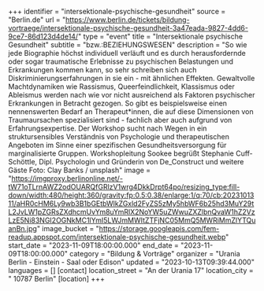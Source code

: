 +++
identifier = "intersektionale-psychische-gesundheit"
source = "Berlin.de"
url = "https://www.berlin.de/tickets/bildung-vortraege/intersektionale-psychische-gesundheit-3a47eada-9827-4dd6-9ce7-86d123d4de14/"
type = "event"
title = "Intersektionale psychische Gesundheit"
subtitle = "bzw.:BEZIEHUNGSWESEN"
description = "So wie jede Biographie höchst individuell verläuft und es durch herausfordernde oder sogar traumatische Erlebnisse zu psychischen Belastungen und Erkrankungen kommen kann, so sehr schreiben sich auch Diskriminierungserfahrungen in sie ein - mit ähnlichen Effekten. Gewaltvolle Machtdynamiken wie Rassismus, Queerfeindlichkeit, Klassismus oder Ableismus werden nach wie vor nicht ausreichend als Faktoren psychischer Erkrankungen in Betracht gezogen. So gibt es beispielsweise einen nennenswerten Bedarf an Therapeut*innen, die auf diese Dimensionen von Traumaursachen spezialisiert sind - fachlich aber auch aufgrund von Erfahrungsexpertise. Der Workshop sucht nach Wegen in ein struktursensibles Verständnis von Psychologie und therapeutischen Angeboten im Sinne einer spezifischen Gesundheitsversorgung für marginalisierte Gruppen. Workshopleitung Sookee begrüßt Stephanie Cuff-Schöttle, Dipl. Psychologin und Gründerin von De_Construct und weitere Gäste Foto: Clay Banks / unsplash"
image = "https://imgproxy.berlinonline.net/-tW71oTLrnAWZ2odOUARQfGRlzV1wrg4DkkDrpt64po/resizing_type:fill-down/width:480/height:360/gravity:fp:0.5:0.38/enlarge:1/q:70/cb:2023101311/aHR0cHM6Ly9wb3B1bGEtbWlkZGxld2FyZS5zMy5hbWF6b25hd3MuY29tL2JvLW1pZGRsZXdhcmUvYm8uYmRlX2NoYW5uZWwuZXZlbnQvaW1hZ2VzLzE5Ni83NGI2OGNkMC1lYmI5LWJmMWItZTFjNC05MmQ5MWRiMmZlYTQuanBn.jpg"
image_bucket = "https://storage.googleapis.com/fem-readup.appspot.com/intersektionale-psychische-gesundheit.webp"
start_date = "2023-11-09T18:00:00.000"
end_date = "2023-11-09T18:00:00.000"
category = "Bildung & Vorträge"
organizer = "Urania Berlin - Einstein - Saal oder Edison"
updated = "2023-10-13T09:39:44.000"
languages = []
[contact]
location_street = "An der Urania 17"
location_city = " 10787 Berlin"
[location]
+++
